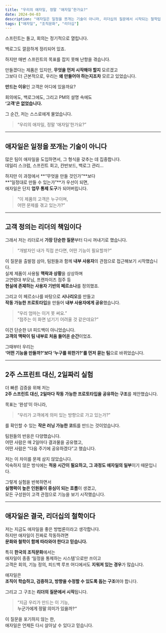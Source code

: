 ```yaml
---
title: "우리의 애자일, 정말 ‘애자일’한가요?"
date: 2024-04-03
description: "애자일은 일정을 쪼개는 기술이 아니라, 리더십의 질문에서 시작되는 철학입니다."
tags: ["애자일", "조직문화", "리더십"]
---
```


스프린트는 돌고, 회의는 정기적으로 열립니다.

백로그도 깔끔하게 정리되어 있죠.

하지만 매번 스프린트의 목표를 잡지 못해 난항을 겪습니다.

만들겠다는 제품은 있지만, **무엇을 먼저 시작해야 할지** 모르겠고  
그보다 더 근본적으로, 우리는 **왜 만들어야 하는지조차** 모르고 있었습니다.

**만드는 이유**인 고객은 어디에 있을까요?

회의에도, 백로그에도, 그리고 PM의 설명 속에도  
**‘고객’은 없었습니다.**

그 순간, 저는 스스로에게 물었습니다.

> “우리의 애자일, 정말 ‘애자일’한가요?”

---

## 애자일은 일정을 쪼개는 기술이 아니다

많은 팀이 애자일을 도입하면서, 그 형식을 갖추는 데 집중합니다.  
데일리 스크럼, 스프린트 회고, 칸반보드, 백로그 관리…

하지만 이 과정에서 **“무엇을 만들 것인가”**보다  
**“일정대로 만들 수 있는가”**가 우선이 되면,  
애자일은 단지 **업무 통제 도구**가 되어버립니다.

> “이 제품의 고객은 누구이며,  
> 어떤 문제를 겪고 있는가?”

---

## 고객 정의는 리더의 책임이다

그래서 저는 리더로서 **가장 단순한 질문**부터 다시 꺼내기로 했습니다.

> “개발자인 내가 직접 쓴다면, 어떤 기능이 필요할까?”

이 질문을 출발점 삼아, 팀원들과 함께 **내부 사용자**의 관점으로 접근해보기 시작했습니다.  
실제 제품이 사용될 **맥락과 상황**을 상상하며  
고연령대 부모님, 프랜차이즈 점주 등  
**현실에 존재하는 사용자 기반의 페르소나**를 정의했죠.

그리고 이 페르소나를 바탕으로 **시나리오**를 만들고  
**작동 가능한 프로토타입**을 만들어 **내부 사용자에게 공유**했습니다.

> “우리 엄마는 이거 못 써요.”  
> “점주는 이 화면 넘기기 어려울 것 같은데요?”

이건 단순한 UI 피드백이 아니었습니다.  
**고객의 맥락이 팀 내부로 처음 들어온 순간**이었죠.

그때부터 우리는  
**‘어떤 기능을 만들까?’보다 ‘누구를 위한가?’를 먼저 묻는 팀**으로 바뀌었습니다.

---

## 2주 스프린트 대신, 2일짜리 실험

더 빠른 검증을 위해 저는  
**2주 스프린트 대신, 2일마다 작동 가능한 프로토타입을 공유하는 구조**를 제안했습니다.

목표는 ‘완성’이 아니라,

> “우리가 고객에게 의미 있는 방향으로 가고 있는가?”

를 확인할 수 있는 **작은 러닝 가능한 코드**를 만드는 것이었습니다.

팀원들의 반응은 다양했습니다.  
어떤 사람은 매 2일마다 결과물을 공유했고,  
어떤 사람은 “다음 주기에 공유하겠다”고 했습니다.

저는 이 차이를 문제 삼지 않았습니다.  
익숙하지 않은 방식에는 **적응 시간이 필요하고, 그 과정도 애자일의 일부**이기 때문입니다.

그렇게 실험을 반복하면서  
**실행력이 높은 인원들이 중심이 되는 흐름**이 생겼고,  
모든 구성원이 고객 관점으로 기능을 보기 시작했습니다.

---

## 애자일은 결국, 리더십의 철학이다

저는 지금도 애자일을 좋은 방법론이라고 생각합니다.  
하지만 애자일이 진짜로 작동하려면  
**문화와 철학이 함께 따라와야 한다고 믿습니다.**

특히 **한국의 조직문화**에서는  
애자일이 종종 ‘일정을 통제하는 시스템’으로만 쓰이고  
고객은 회의, 기능 정의, 피드백 루프 어디에서도 **지워져 있는 경우**가 많습니다.

애자일은  
**조직이 학습하고, 검증하고, 방향을 수정할 수 있도록 돕는 구조**여야 합니다.

그리고 그 구조는 **리더의 질문에서 시작**됩니다.

> “지금 우리가 만드는 이 기능,  
> **누군가에게 정말 의미가 있을까?”**

이 질문을 포기하지 않는 한,  
애자일은 언제든 다시 살아날 수 있다고 믿습니다.
